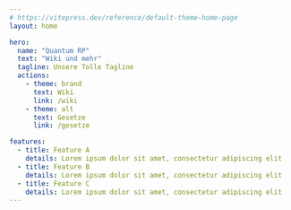 ```yaml
---
# https://vitepress.dev/reference/default-theme-home-page
layout: home

hero:
  name: "Quantum RP"
  text: "Wiki und mehr"
  tagline: Unsere Tolle Tagline
  actions:
    - theme: brand
      text: Wiki
      link: /wiki
    - theme: alt
      text: Gesetze
      link: /gesetze

features:
  - title: Feature A
    details: Lorem ipsum dolor sit amet, consectetur adipiscing elit
  - title: Feature B
    details: Lorem ipsum dolor sit amet, consectetur adipiscing elit
  - title: Feature C
    details: Lorem ipsum dolor sit amet, consectetur adipiscing elit
---
```


